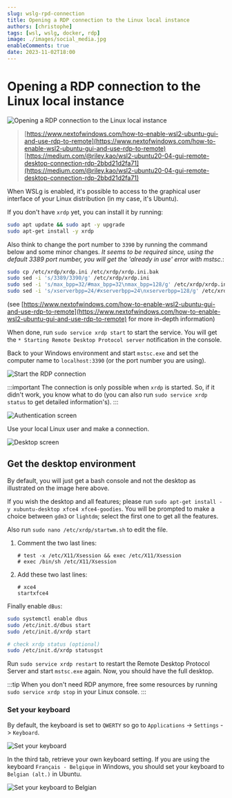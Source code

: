 ```yaml
---
slug: wslg-rpd-connection
title: Opening a RDP connection to the Linux local instance
authors: [christophe]
tags: [wsl, wslg, docker, rdp]
image: ./images/social_media.jpg
enableComments: true
date: 2023-11-02T18:00
---
```

# Opening a RDP connection to the Linux local instance

![Opening a RDP connection to the Linux local instance](./images/header.jpg)

> [https://www.nextofwindows.com/how-to-enable-wsl2-ubuntu-gui-and-use-rdp-to-remote](https://www.nextofwindows.com/how-to-enable-wsl2-ubuntu-gui-and-use-rdp-to-remote)
> [https://medium.com/@riley.kao/wsl2-ubuntu20-04-gui-remote-desktop-connection-rdp-2bbd21d2fa71](https://medium.com/@riley.kao/wsl2-ubuntu20-04-gui-remote-desktop-connection-rdp-2bbd21d2fa71)

When WSLg is enabled, it's possible to access to the graphical user interface of your Linux distribution (in my case, it's Ubuntu).

If you don't have `xrdp` yet, you can install it by running:

```bash
sudo apt update && sudo apt -y upgrade
sudo apt-get install -y xrdp
```

<!-- truncate -->

Also think to change the port number to `3390` by running the command below and some minor changes. *It seems to be required since, using the default 3389 port number, you will get the 'already in use' error with mstsc.*:

```bash
sudo cp /etc/xrdp/xrdp.ini /etc/xrdp/xrdp.ini.bak
sudo sed -i 's/3389/3390/g' /etc/xrdp/xrdp.ini
sudo sed -i 's/max_bpp=32/#max_bpp=32\nmax_bpp=128/g' /etc/xrdp/xrdp.ini
sudo sed -i 's/xserverbpp=24/#xserverbpp=24\nxserverbpp=128/g' /etc/xrdp/xrdp.ini
```

(see [https://www.nextofwindows.com/how-to-enable-wsl2-ubuntu-gui-and-use-rdp-to-remote](https://www.nextofwindows.com/how-to-enable-wsl2-ubuntu-gui-and-use-rdp-to-remote) for more in-depth information)

When done, run `sudo service xrdp start` to start the service. You will get the `* Starting Remote Desktop Protocol server` notification in the console.

Back to your Windows environment and start `mstsc.exe` and set the computer name to `localhost:3390` (or the port number you are using).

![Start the RDP connection](./images/rdp_localhost.png)

:::important
The connection is only possible when `xrdp` is started. So, if it didn't work, you know what to do (you can also run `sudo service xrdp status` to get detailed information's).
::: 

![Authentication screen](./images/authentication.png)

Use your local Linux user and make a connection.

![Desktop screen](./images/desktop.png)

## Get the desktop environment

By default, you will just get a bash console and not the desktop as illustrated on the image here above. 

If you wish the desktop and all features; please run `sudo apt-get install -y xubuntu-desktop xfce4 xfce4-goodies`. You will be prompted to make a choice between `gdm3` or `lightdm`; select the first one to get all the features.

Also run `sudo nano /etc/xrdp/startwm.sh` to edit the file.

1. Comment the two last lines:

    ```text
    # test -x /etc/X11/Xsession && exec /etc/X11/Xsession
    # exec /bin/sh /etc/X11/Xsession
    ```

2. Add these two last lines:

    ```text
    # xce4
    startxfce4
    ```

Finally enable `dBus`:

```bash
sudo systemctl enable dbus
sudo /etc/init.d/dbus start
sudo /etc/init.d/xrdp start

# check xrdp status (optional)
sudo /etc/init.d/xrdp statusgst
```

Run `sudo service xrdp restart` to restart the Remote Desktop Protocol Server and start `mstsc.exe` again. Now, you should have the full desktop.

:::tip
When you don't need RDP anymore, free some resources by running `sudo service xrdp stop` in your Linux console.
:::

### Set your keyboard

By default, the keyboard is set to `QWERTY` so go to `Applications` -> `Settings` -> `Keyboard`.

![Set your keyboard](./images/settings_keyboard.png)

In the third tab, retrieve your own keyboard setting. If you are using the keyboard `Français - Belgique` in Windows, you should set your keyboard to `Belgian (alt.)` in Ubuntu.

![Set your keyboard to Belgian](./images/settings_keyboard_belgian.png)